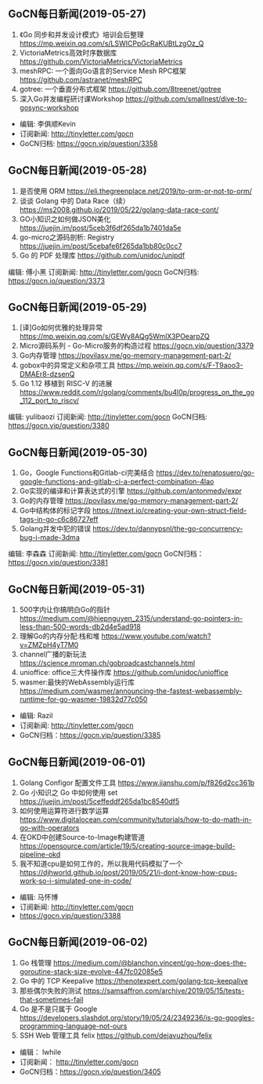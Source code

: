 ## GoCN每日新闻(2019-05-27)

1. 《Go 同步和并发设计模式》培训会后整理 https://mp.weixin.qq.com/s/LSWICPpGcRaKUBtLzgOz_Q
2. VictoriaMetrics高效时序数据库 https://github.com/VictoriaMetrics/VictoriaMetrics
3. meshRPC: 一个面向Go语言的Service Mesh RPC框架 https://github.com/astranet/meshRPC
4. gotree: 一个垂直分布式框架 https://github.com/8treenet/gotree
5. 深入Go并发编程研讨课Workshop https://github.com/smallnest/dive-to-gosync-workshop

* 编辑: 李俱顺Kevin
* 订阅新闻: http://tinyletter.com/gocn
* GoCN归档: https://gocn.vip/question/3358

## GoCN每日新闻(2019-05-28)

1. 是否使用 ORM  https://eli.thegreenplace.net/2019/to-orm-or-not-to-orm/
2. 谈谈 Golang 中的 Data Race（续）https://ms2008.github.io/2019/05/22/golang-data-race-cont/
3. GO小知识之如何做JSON美化 https://juejin.im/post/5ceb3f6df265da1b7401da5e
4. go-micro之源码剖析: Registry https://juejin.im/post/5cebafe6f265da1bb80c0cc7
5. Go 的 PDF 处理库 https://github.com/unidoc/unipdf

编辑: 傅小黑
订阅新闻: http://tinyletter.com/gocn
GoCN归档: https://gocn.io/question/3373

## GoCN每日新闻(2019-05-29)

1.  [译]Go如何优雅的处理异常 https://mp.weixin.qq.com/s/GEWy8AQg5WmlX3POearpZQ
2. Micro源码系列 - Go-Micro服务的构造过程 https://gocn.vip/question/3379
3. Go内存管理 https://povilasv.me/go-memory-management-part-2/
4. gobox中的异常定义和杂项工具 https://mp.weixin.qq.com/s/F-T9aoo3-DMAEr8-dzsenQ
5. Go 1.12 移植到 RISC-V 的进展 https://www.reddit.com/r/golang/comments/bu4l0p/progress_on_the_go_112_port_to_riscv/

编辑: yulibaozi
订阅新闻: http://tinyletter.com/gocn
GoCN归档: https://gocn.vip/question/3380

## GoCN每日新闻(2019-05-30)

1. Go，Google Functions和Gitlab-ci完美结合 https://dev.to/renatosuero/go-google-functions-and-gitlab-ci-a-perfect-combination-4lao
2. Go实现的编译和计算表达式的引擎 https://github.com/antonmedv/expr
3. Go的内存管理 https://povilasv.me/go-memory-management-part-2/
4. Go中结构体的标记字段 https://itnext.io/creating-your-own-struct-field-tags-in-go-c6c86727eff
5. Golang并发中犯的错误 https://dev.to/dannypsnl/the-go-concurrency-bug-i-made-3dma

编辑: 李森森
订阅新闻: http://tinyletter.com/gocn
GoCN归档：https://gocn.vip/question/3381

## GoCN每日新闻(2019-05-31)

1. 500字内让你搞明白Go的指针 https://medium.com/@hiepnguyen_2315/understand-go-pointers-in-less-than-500-words-db2d4e5ad918
2. 理解Go的内存分配:栈和堆 https://www.youtube.com/watch?v=ZMZpH4yT7M0
3. channel广播的新玩法 https://science.mroman.ch/gobroadcastchannels.html
4. unioffice: office三大件操作库 https://github.com/unidoc/unioffice
5. wasmer:最快的WebAssembly运行库 https://medium.com/wasmer/announcing-the-fastest-webassembly-runtime-for-go-wasmer-19832d77c050

* 编辑: Razil
* 订阅新闻: http://tinyletter.com/gocn
* GoCN归档：https://gocn.vip/question/3385

## GoCN每日新闻(2019-06-01)

1. Golang Configor 配置文件工具 https://www.jianshu.com/p/f826d2cc361b
2. Go 小知识之 Go 中如何使用 set https://juejin.im/post/5ceffeddf265da1bc8540df5
4. 如何使用运算符进行数学运算 https://www.digitalocean.com/community/tutorials/how-to-do-math-in-go-with-operators
3. 在OKD中创建Source-to-Image构建管道 https://opensource.com/article/19/5/creating-source-image-build-pipeline-okd
5. 我不知道cpu是如何工作的，所以我用代码模拟了一个 https://djhworld.github.io/post/2019/05/21/i-dont-know-how-cpus-work-so-i-simulated-one-in-code/

* 编辑: 马怀博 
* 订阅新闻: http://tinyletter.com/gocn
* https://gocn.vip/question/3388

## GoCN每日新闻(2019-06-02)

1. Go 栈管理 https://medium.com/@blanchon.vincent/go-how-does-the-goroutine-stack-size-evolve-447fc02085e5
2. Go 中的 TCP Keepalive https://thenotexpert.com/golang-tcp-keepalive
3. 那些偶尔失败的测试 https://samsaffron.com/archive/2019/05/15/tests-that-sometimes-fail
3. Go 是不是只属于 Google https://developers.slashdot.org/story/19/05/24/2349236/is-go-googles-programming-language-not-ours
5. SSH Web 管理工具 felix https://github.com/dejavuzhou/felix

* 编辑： lwhile
* 订阅新闻： http://tinyletter.com/gocn
* GoCN归档：https://gocn.vip/question/3405
